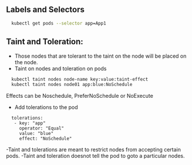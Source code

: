## Labels and Selectors

```sh
  kubectl get pods --selector app=App1 
```


## Taint and Toleration:

- Those nodes that are tolerant to the taint on the node will be placed on the node. 
- Taint on nodes and toleration on pods 

```sh
  kubectl taint nodes node-name key:value:taint-effect
  kubectl taint nodes node01 app:blue:NoSchedule 
``` 

Effects can be Noschedule, PreferNoSchedule or NoExecute 

- Add tolerations to the pod

```
  tolerations:
   - key: "app"
     operator: "Equal"
     value: "blue"
     effect: "NoSchedule"
 ```

-Taint and tolerations are meant to restrict nodes from accepting certain pods. 
-Taint and toleration doesnot tell the pod to goto a particular nodes. 


